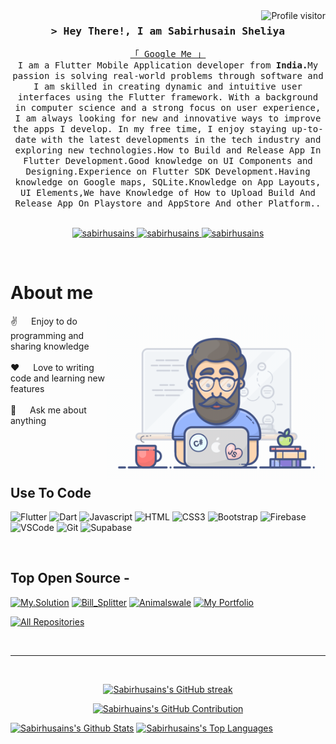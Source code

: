<!--
<h2 align="center">
  Welcome to Sabirhusains World!
  <img src="https://media.giphy.com/media/hvRJCLFzcasrR4ia7z/giphy.gif" width="28">
</h2>
-->

<!--
<p align="center">
  <a href="https://github.com/Sabirhusains/"><img src="https://readme-typing-svg.herokuapp.com/?lines=Self%20Taught%20Programmer;Front%20End%20Developer;1.5%2B%20years%20of%20coding%20experience;Always%20learning%20new%20things&center=true&width=380&height=45"></a>
</p>

 -->

<a href="https://komarev.com/ghpvc/?username=sabirhusains">
  <img align="right" src="https://komarev.com/ghpvc/?username=sabirhusains&label=Visitors&color=0e75b6&style=flat" alt="Profile visitor" />
</a>

<!-- Intro  -->
<h3 align="center">
        <samp>&gt; Hey There!, I am
                <b>Sabirhusain Sheliya</b>
        </samp>
</h3>


<p align="center"> 
  <samp>
    <a href="https://www.google.com/search?q=Sabirhusain Sheliya">「 Google Me 」</a>
    <br>
    I am a Flutter Mobile Application developer from <b>India.</b>My passion is solving real-world problems through software and I am skilled in creating dynamic and intuitive user interfaces using the Flutter framework. With a background in computer science and a strong focus on user experience, I am always looking for new and innovative ways to improve the apps I develop. In my free time, I enjoy staying up-to-date with the latest developments in the tech industry and exploring new technologies.How to Build and Release App In Flutter Development.Good knowledge on UI Components and Designing.Experience on Flutter SDK Development.Having knowledge on Google maps, SQLite.Knowledge on App Layouts, UI Elements,We have Knowledge of How to Upload Build And Release App On Playstore and AppStore And other Platform..
    <br>
    <br>
  </samp>
</p>

<p align="center">
<!--  <a href="https://sabirhusains.com" target="blank">
  <img src="https://img.shields.io/badge/Website-DC143C?style=for-the-badge&logo=medium&logoColor=white" alt="sabirhusains" />
 </a> -->
 <a href="https://linkedin.com/in/Sabirhusain Sheliya" target="_blank">
  <img src="https://img.shields.io/badge/LinkedIn-0077B5?style=for-the-badge&logo=linkedin&logoColor=white" alt="sabirhusains"/>
 </a>
 <!-- <a href="https://dev.to/sabirhusains" target="_blank">
  <img src="https://img.shields.io/badge/dev.to-0A0A0A?style=for-the-badge&logo=dev.to&logoColor=white" alt="sabirhusains" />
 </a> -->
 <a href="https://instagram.com/sisheliya" target="_blank">
  <img src="https://img.shields.io/badge/Instagram-fe4164?style=for-the-badge&logo=instagram&logoColor=white" alt="sabirhusains" />
 </a> 
 <a href="https://facebook.com/Sabirhusain Sheliya" target="_blank">
  <img src="https://img.shields.io/badge/Facebook-20BEFF?&style=for-the-badge&logo=facebook&logoColor=white" alt="sabirhusains"  />
  </a> 
</p>
<br />

<!-- About Section -->
 # About me
 
<p>
 <img align="right" width="350" src="/programmer.gif" alt="Coding gif" />
  
 ✌️ &emsp; Enjoy to do programming and sharing knowledge <br/><br/>
 ❤️ &emsp; Love to writing code and learning new features<br/><br/>
 💬 &emsp; Ask me about anything

</p>

<br/>
<br/>
<br/>

## Use To Code

![Flutter](https://img.shields.io/badge/Flutter-1572B6?style=for-the-badge&logo=flutter&logoColor=white)
![Dart](https://img.shields.io/badge/Dart-1572B6?style=for-the-badge&logo=dart&logoColor=white)
![Javascript](https://img.shields.io/badge/Javascript-F0DB4F?style=for-the-badge&labelColor=black&logo=javascript&logoColor=F0DB4F)
![HTML](https://img.shields.io/badge/HTML5-E34F26?style=for-the-badge&logo=html5&logoColor=white)
![CSS3](https://img.shields.io/badge/CSS3-1572B6?style=for-the-badge&logo=css3&logoColor=white)
![Bootstrap](https://img.shields.io/badge/Bootstrap-563D7C?style=for-the-badge&logo=bootstrap&logoColor=white)
![Firebase](https://img.shields.io/badge/Firebase-563D7C?style=for-the-badge&logo=firebase&logoColor=white)
![VSCode](https://img.shields.io/badge/Visual_Studio-0078d7?style=for-the-badge&logo=visual%20studio&logoColor=white)
![Git](https://img.shields.io/badge/Git-F05032?style=for-the-badge&logo=git&logoColor=white)
![Supabase](https://img.shields.io/badge/supabase-0078d7?style=for-the-badge&logo=supabase&logoColor=white)

<br/>

## Top Open Source -
[![My.Solution](https://github-readme-stats.vercel.app/api/pin/?username=Sabirhusains&repo=My.solution&border_color=7F3FBF&bg_color=0D1117&title_color=C9D1D9&text_color=8B949E&icon_color=7F3FBF)](https://github.com/Sabirhusains/My.solution)
[![Bill_Splitter](https://github-readme-stats.vercel.app/api/pin/?username=Sabirhusains&repo=Bill_Splitter&border_color=7F3FBF&bg_color=0D1117&title_color=C9D1D9&text_color=8B949E&icon_color=7F3FBF)](https://github.com/Sabirhusains/Bill_Splitter)
[![Animalswale](https://github-readme-stats.vercel.app/api/pin/?username=Sabirhusains&repo=animalswale&border_color=7F3FBF&bg_color=0D1117&title_color=C9D1D9&text_color=8B949E&icon_color=7F3FBF)](https://github.com/Sabirhusains/animalswale)
[![My Portfolio](https://github-readme-stats.vercel.app/api/pin/?username=Sabirhusains&repo=my_portfolio&border_color=7F3FBF&bg_color=0D1117&title_color=C9D1D9&text_color=8B949E&icon_color=7F3FBF)](https://github.com/Sabirhusains/my_portfolio)

<p align="left">
  <a href="https://github.com/sabirhusains?tab=repositories" target="_blank"><img alt="All Repositories" title="All Repositories" src="https://img.shields.io/badge/-All%20Repos-2962FF?style=for-the-badge&logo=koding&logoColor=white"/></a>
</p>

<br/>
<hr/>
<br/>

<p align="center">
  <a href="https://github.com/sabirhusains">
    <img src="https://github-readme-streak-stats.herokuapp.com/?user=sabirhusains&theme=radical&border=7F3FBF&background=0D1117" alt="Sabirhusains's GitHub streak"/>
  </a>
</p>

<p align="center">
  <a href="https://github.com/sabirhusains">
    <img src="https://github-profile-summary-cards.vercel.app/api/cards/profile-details?username=sabirhusains&theme=radical" alt="Sabirhuains's GitHub Contribution"/>
  </a>
</p>

<a> 
    <a href="https://github.com/sabirhusains"><img alt="Sabirhusains's Github Stats" src="https://denvercoder1-github-readme-stats.vercel.app/api?username=sabirhusains&show_icons=true&count_private=true&theme=react&border_color=7F3FBF&bg_color=0D1117&title_color=F85D7F&icon_color=F8D866" height="192px" width="49.5%"/></a>
  <a href="https://github.com/sabirhusains"><img alt="Sabirhusains's Top Languages" src="https://denvercoder1-github-readme-stats.vercel.app/api/top-langs/?username=sabirhusains&langs_count=8&layout=compact&theme=react&border_color=7F3FBF&bg_color=0D1117&title_color=F85D7F&icon_color=F8D866" height="192px" width="49.5%"/></a>
  <br/>
</a>
